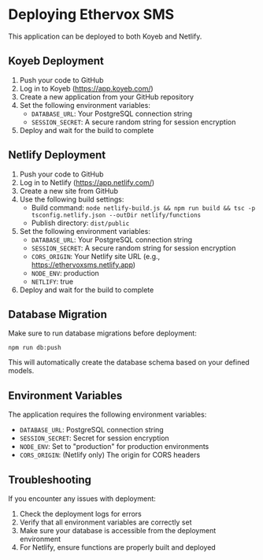 # Deploying Ethervox SMS

This application can be deployed to both Koyeb and Netlify.

## Koyeb Deployment

1. Push your code to GitHub
2. Log in to Koyeb (https://app.koyeb.com/)
3. Create a new application from your GitHub repository
4. Set the following environment variables:
   - `DATABASE_URL`: Your PostgreSQL connection string
   - `SESSION_SECRET`: A secure random string for session encryption
5. Deploy and wait for the build to complete

## Netlify Deployment

1. Push your code to GitHub
2. Log in to Netlify (https://app.netlify.com/)
3. Create a new site from GitHub
4. Use the following build settings:
   - Build command: `node netlify-build.js && npm run build && tsc -p tsconfig.netlify.json --outDir netlify/functions`
   - Publish directory: `dist/public`
5. Set the following environment variables:
   - `DATABASE_URL`: Your PostgreSQL connection string
   - `SESSION_SECRET`: A secure random string for session encryption
   - `CORS_ORIGIN`: Your Netlify site URL (e.g., https://ethervoxsms.netlify.app)
   - `NODE_ENV`: production
   - `NETLIFY`: true
6. Deploy and wait for the build to complete

## Database Migration

Make sure to run database migrations before deployment:

```
npm run db:push
```

This will automatically create the database schema based on your defined models.

## Environment Variables

The application requires the following environment variables:

- `DATABASE_URL`: PostgreSQL connection string
- `SESSION_SECRET`: Secret for session encryption
- `NODE_ENV`: Set to "production" for production environments
- `CORS_ORIGIN`: (Netlify only) The origin for CORS headers

## Troubleshooting

If you encounter any issues with deployment:

1. Check the deployment logs for errors
2. Verify that all environment variables are correctly set
3. Make sure your database is accessible from the deployment environment
4. For Netlify, ensure functions are properly built and deployed